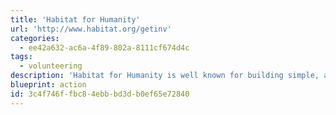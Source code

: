 ```yaml
---
title: 'Habitat for Humanity'
url: 'http://www.habitat.org/getinv'
categories:
  - ee42a632-ac6a-4f89-802a-8111cf674d4c
tags:
  - volunteering
description: 'Habitat for Humanity is well known for building simple, affordable homes for people in need. But recently the organization has implemented new programs recognizing climate change as a major threat to the environment and which can destroy the homes they build.'
blueprint: action
id: 3c4f746f-fbc8-4ebb-bd3d-b0ef65e72840
---
```

